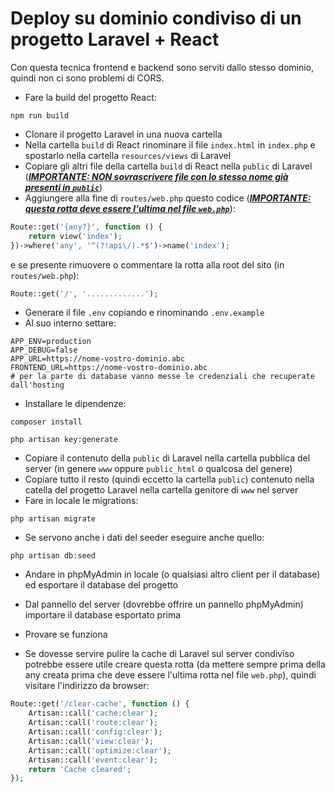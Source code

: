 # Deploy su dominio condiviso di un progetto Laravel + React

Con questa tecnica frontend e backend sono serviti dallo stesso dominio, quindi non ci sono problemi di CORS.

-   Fare la build del progetto React:

```
npm run build
```

-   Clonare il progetto Laravel in una nuova cartella
-   Nella cartella `build` di React rinominare il file `index.html` in `index.php` e spostarlo nella cartella `resources/views` di Laravel
-   Copiare gli altri file della cartella `build` di React nella `public` di Laravel (<u>**_IMPORTANTE: NON sovrascrivere file con lo stesso nome già presenti in `public`_**</u>)
-   Aggiungere alla fine di `routes/web.php` questo codice (<u>**_IMPORTANTE: questa rotta deve essere l'ultima nel file `web.php`_**</u>):

```php
Route::get('{any?}', function () {
    return view('index');
})->where('any', '^(?!api\/).*$')->name('index');
```

e se presente rimuovere o commentare la rotta alla root del sito (in `routes/web.php`):

```php
Route::get('/', '.............');
```

-   Generare il file `.env` copiando e rinominando `.env.example`
-   Al suo interno settare:

```
APP_ENV=production
APP_DEBUG=false
APP_URL=https://nome-vostro-dominio.abc
FRONTEND_URL=https://nome-vostro-dominio.abc
# per la parte di database vanno messe le credenziali che recuperate dall'hosting
```

-   Installare le dipendenze:

```
composer install
```

```
php artisan key:generate
```

-   Copiare il contenuto della `public` di Laravel nella cartella pubblica del server (in genere `www` oppure `public_html` o qualcosa del genere)
-   Copiare tutto il resto (quindi eccetto la cartella `public`) contenuto nella catella del progetto Laravel nella cartella genitore di `www` nel server
-   Fare in locale le migrations:

```
php artisan migrate
```

-   Se servono anche i dati del seeder eseguire anche quello:

```
php artisan db:seed
```

-   Andare in phpMyAdmin in locale (o qualsiasi altro client per il database) ed esportare il database del progetto
-   Dal pannello del server (dovrebbe offrire un pannello phpMyAdmin) importare il database esportato prima
-   Provare se funziona

-   Se dovesse servire pulire la cache di Laravel sul server condiviso potrebbe essere utile creare questa rotta (da mettere sempre prima della any creata prima che deve essere l'ultima rotta nel file `web.php`), quindi visitare l'indirizzo da browser:

```php
Route::get('/clear-cache', function () {
    Artisan::call('cache:clear');
    Artisan::call('route:clear');
    Artisan::call('config:clear');
    Artisan::call('view:clear');
    Artisan::call('optimize:clear');
    Artisan::call('event:clear');
    return 'Cache cleared';
});
```
